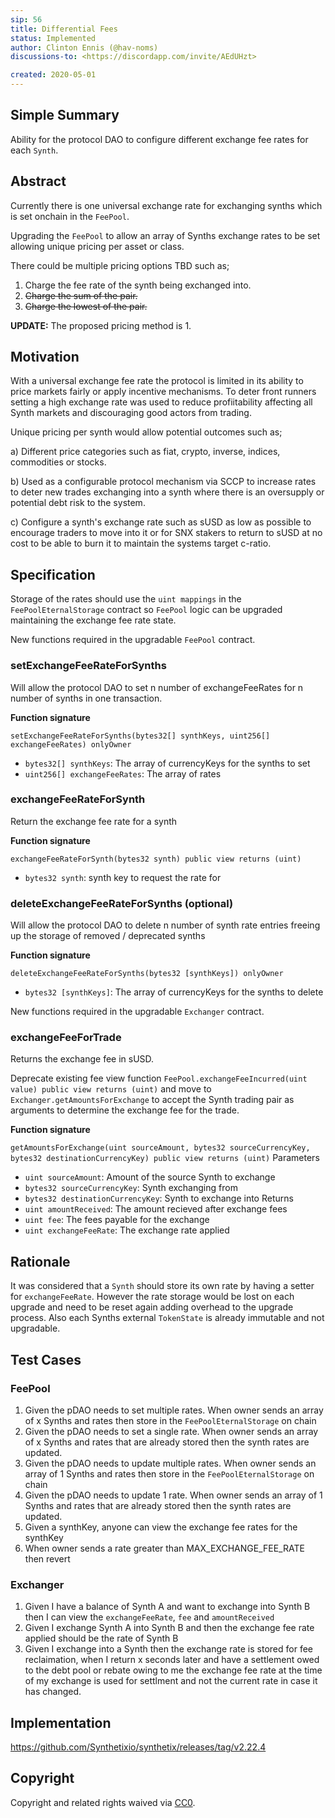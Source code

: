 ```yaml
---
sip: 56
title: Differential Fees
status: Implemented
author: Clinton Ennis (@hav-noms)
discussions-to: <https://discordapp.com/invite/AEdUHzt>

created: 2020-05-01
---
```


<!--You can leave these HTML comments in your merged SIP and delete the visible duplicate text guides, they will not appear and may be helpful to refer to if you edit it again. This is the suggested template for new SIPs. Note that an SIP number will be assigned by an editor. When opening a pull request to submit your SIP, please use an abbreviated title in the filename, `sip-draft_title_abbrev.md`. The title should be 44 characters or less.-->

## Simple Summary

<!--"If you can't explain it simply, you don't understand it well enough." Provide a simplified and layman-accessible explanation of the SIP.-->

Ability for the protocol DAO to configure different exchange fee rates for each `Synth`.

## Abstract

<!--A short (~200 word) description of the technical issue being addressed.-->

Currently there is one universal exchange rate for exchanging synths which is set onchain in the `FeePool`.

Upgrading the `FeePool` to allow an array of Synths exchange rates to be set allowing unique pricing per asset or class.

There could be multiple pricing options TBD such as;

1. Charge the fee rate of the synth being exchanged into.
2. ~~Charge the sum of the pair.~~
3. ~~Charge the lowest of the pair.~~

**UPDATE:** The proposed pricing method is 1.

## Motivation

<!--The motivation is critical for SIPs that want to change Synthetix. It should clearly explain why the existing protocol specification is inadequate to address the problem that the SIP solves. SIP submissions without sufficient motivation may be rejected outright.-->

With a universal exchange fee rate the protocol is limited in its ability to price markets fairly or apply incentive mechanisms. To deter front runners setting a high exchange rate was used to reduce profiitability affecting all Synth markets and discouraging good actors from trading.

Unique pricing per synth would allow potential outcomes such as;

a) Different price categories such as fiat, crypto, inverse, indices, commodities or stocks.

b) Used as a configurable protocol mechanism via SCCP to increase rates to deter new trades exchanging into a synth where there is an oversupply or potential debt risk to the system.

c) Configure a synth's exchange rate such as sUSD as low as possible to encourage traders to move into it or for SNX stakers to return to sUSD at no cost to be able to burn it to maintain the systems target c-ratio.

## Specification

<!--The technical specification should describe the syntax and semantics of any new feature.-->

Storage of the rates should use the `uint mappings` in the `FeePoolEternalStorage` contract so `FeePool` logic can be upgraded maintaining the exchange fee rate state.

New functions required in the upgradable `FeePool` contract.

### setExchangeFeeRateForSynths

Will allow the protocol DAO to set n number of exchangeFeeRates for n number of synths in one transaction.

**Function signature**

`setExchangeFeeRateForSynths(bytes32[] synthKeys, uint256[] exchangeFeeRates) onlyOwner`

- `bytes32[] synthKeys`: The array of currencyKeys for the synths to set
- `uint256[] exchangeFeeRates`: The array of rates

### exchangeFeeRateForSynth

Return the exchange fee rate for a synth

**Function signature**

`exchangeFeeRateForSynth(bytes32 synth) public view returns (uint)`

- `bytes32 synth`: synth key to request the rate for 

### deleteExchangeFeeRateForSynths (optional)

Will allow the protocol DAO to delete n number of synth rate entries freeing up the storage of removed / deprecated synths

**Function signature**

`deleteExchangeFeeRateForSynths(bytes32 [synthKeys]) onlyOwner`

- `bytes32 [synthKeys]`: The array of currencyKeys for the synths to delete


New functions required in the upgradable `Exchanger` contract.

### exchangeFeeForTrade

Returns the exchange fee in sUSD.

Deprecate existing fee view function `FeePool.exchangeFeeIncurred(uint value) public view returns (uint)`
and move to `Exchanger.getAmountsForExchange`
to accept the Synth trading pair as arguments to determine the exchange fee for the trade.

**Function signature**

`getAmountsForExchange(uint sourceAmount, bytes32 sourceCurrencyKey, bytes32 destinationCurrencyKey) public view returns (uint)`
Parameters
- `uint sourceAmount`: Amount of the source Synth to exchange
- `bytes32 sourceCurrencyKey`: Synth exchanging from
- `bytes32 destinationCurrencyKey`: Synth to exchange into
Returns
- `uint amountReceived`: The amount recieved after exchange fees
- `uint fee`: The fees payable for the exchange
- `uint exchangeFeeRate`: The exchange rate applied

## Rationale

<!--The rationale fleshes out the specification by describing what motivated the design and why particular design decisions were made. It should describe alternate designs that were considered and related work, e.g. how the feature is supported in other languages. The rationale may also provide evidence of consensus within the community, and should discuss important objections or concerns raised during discussion.-->

It was considered that a `Synth` should store its own rate by having a setter for `exchangeFeeRate`. However the rate storage would be lost on each upgrade and need to be reset again adding overhead to the upgrade process. Also each Synths external `TokenState` is already immutable and not upgradable.

## Test Cases

<!--Test cases for an implementation are mandatory for SIPs but can be included with the implementation..-->

### FeePool

1. Given the pDAO needs to set multiple rates. When owner sends an array of x Synths and rates then  store in the `FeePoolEternalStorage` on chain
2. Given the pDAO needs to set a single rate. When owner sends an array of x Synths and rates that are already stored then the synth rates are updated.
3. Given the pDAO needs to update multiple rates. When owner sends an array of 1 Synths and rates then  store in the `FeePoolEternalStorage` on chain
4. Given the pDAO needs to update 1 rate. When owner sends an array of 1 Synths and rates that are already stored then the synth rates are updated.
5. Given a synthKey, anyone can view the exchange fee rates for the synthKey
6. When owner sends a rate greater than MAX_EXCHANGE_FEE_RATE then revert

### Exchanger

1. Given I have a balance of Synth A and want to exchange into Synth B then I can view the `exchangeFeeRate`, `fee` and `amountReceived`
2. Given I exchange Synth A into Synth B and then the exchange fee rate applied should be the rate of Synth B
3. Given I exchange into a Synth then the exchange rate is stored for fee reclaimation, when I return x seconds later and have a settlement owed to the debt pool or rebate owing to me the exchange fee rate at the time of my exchange is used for settlment and not the current rate in case it has changed.

## Implementation

<!--The implementations must be completed before any SIP is given status "Implemented", but it need not be completed before the SIP is "Approved". While there is merit to the approach of reaching consensus on the specification and rationale before writing code, the principle of "rough consensus and running code" is still useful when it comes to resolving many discussions of API details.-->

https://github.com/Synthetixio/synthetix/releases/tag/v2.22.4

## Copyright

Copyright and related rights waived via [CC0](https://creativecommons.org/publicdomain/zero/1.0/).

